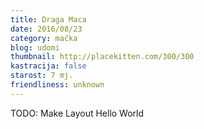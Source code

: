 ```yaml
---
title: Draga Maca
date: 2016/08/23
category: mačka
blog: udomi
thumbnail: http://placekitten.com/300/300
kastracija: false
starost: 7 mj.
friendliness: unknown
---
```

TODO: Make Layout
Hello World
